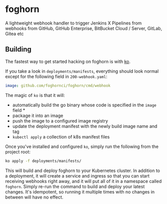 # foghorn

A lightweight webhook handler to trigger Jenkins X Pipelines from webhooks from GitHub, GitHub Enterprise, BitBucket Cloud / Server, GitLab, Gitea etc

## Building

The fastest way to get started hacking on foghorn is with [ko](https://github.com/google/ko).

If you take a look in `deployments/manifests`, everything should look normal except for the following field in `200-webhook.yaml`:

```yaml
image: github.com/foghornci/foghorn/cmd/webhook
```

The magic of `ko` is that it will: 
* automatically build the go binary whose code is specified in the `image` field *
* package it into an image
* push the image to a configured image registry
* update the deployment manifest with the newly build image name and tag
* `kubectl apply` a collection of k8s manifest files

Once you've installed and configured `ko`, simply run the following from the project root:

```sh
ko apply -f deployments/manifests/
```

This will build and deploy foghorn to your Kubernetes cluster. In addition to a deployment, it will create a service and ingress so that you can start receiving webhooks right away, and it will put all of it in a namespace called `foghorn`. Simply re-run the command to build and deploy your latest changes. It's idempotent, so running it multiple times with no changes in between will have no effect.
